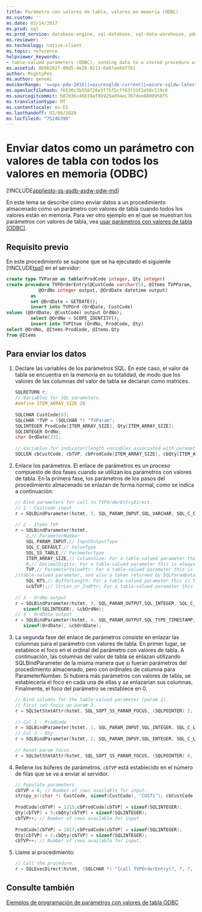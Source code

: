 ```yaml
---
title: Parámetro con valores de tabla, valores en memoria (ODBC)
ms.custom: ''
ms.date: 03/14/2017
ms.prod: sql
ms.prod_service: database-engine, sql-database, sql-data-warehouse, pdw
ms.reviewer: ''
ms.technology: native-client
ms.topic: reference
helpviewer_keywords:
- table-valued parameters (ODBC), sending data to a stored procedure with all values in memory
ms.assetid: 8b96282f-00d5-4e28-8111-0a87ae6d7781
author: MightyPen
ms.author: genemi
monikerRange: '>=aps-pdw-2016||=azuresqldb-current||=azure-sqldw-latest||>=sql-server-2016||=sqlallproducts-allversions||>=sql-server-linux-2017||=azuresqldb-mi-current'
ms.openlocfilehash: f6530c3b558f26e3f75f5cff63f33f2e58c119c6
ms.sourcegitcommit: b87d36c46b39af8b929ad94ec707dee8800950f5
ms.translationtype: MT
ms.contentlocale: es-ES
ms.lasthandoff: 02/08/2020
ms.locfileid: "75246390"
---
```

# <a name="sending-data-as-a-table-valued-parameter-with-all-values-in-memory-odbc"></a>Enviar datos como un parámetro con valores de tabla con todos los valores en memoria (ODBC)
[!INCLUDE[appliesto-ss-asdb-asdw-pdw-md](../../includes/appliesto-ss-asdb-asdw-pdw-md.md)]

  En este tema se describe cómo enviar datos a un procedimiento almacenado como un parámetro con valores de tabla cuando todos los valores están en memoria. Para ver otro ejemplo en el que se muestran los parámetros con valores de tabla, vea [usar parámetros con valores de tabla &#40;ODBC&#41;](../../relational-databases/native-client-odbc-how-to/use-table-valued-parameters-odbc.md).  
  
## <a name="prerequisite"></a>Requisito previo  
 En este procedimiento se supone que se ha ejecutado el siguiente [!INCLUDE[tsql](../../includes/tsql-md.md)] en el servidor:  
  
```sql
create type TVParam as table(ProdCode integer, Qty integer)  
create procedure TVPOrderEntry(@CustCode varchar(5), @Items TVPParam,   
            @OrdNo integer output, @OrdDate datetime output)  
         as   
         set @OrdDate = GETDATE();  
         insert into TVPOrd (OrdDate, CustCode)   
values (@OrdDate, @CustCode) output OrdNo);   
         select @OrdNo = SCOPE_IDENTITY();   
         insert into TVPItem (OrdNo, ProdCode, Qty)  
select @OrdNo, @Items.ProdCode, @Items.Qty   
from @Items  
```  
  
## <a name="to-send-the-data"></a>Para enviar los datos  
  
1.  Declare las variables de los parámetros SQL. En este caso, el valor de tabla se encuentra en la memoria en su totalidad, de modo que los valores de las columnas del valor de tabla se declaran como matrices.  
  
    ```cpp
    SQLRETURN r;  
    // Variables for SQL parameters.  
    #define ITEM_ARRAY_SIZE 20  
  
    SQLCHAR CustCode[6];  
    SQLCHAR *TVP = (SQLCHAR *) "TVParam";  
    SQLINTEGER ProdCode[ITEM_ARRAY_SIZE], Qty[ITEM_ARRAY_SIZE];  
    SQLINTEGER OrdNo;  
    char OrdDate[23];  
  
    // Variables for indicator/length variables associated with parameters.  
    SQLLEN cbCustCode, cbTVP, cbProdCode[ITEM_ARRAY_SIZE], cbQty[ITEM_ARRAY_SIZE], cbOrdNo, cbOrdDate;  
    ```  
  
2.  Enlace los parámetros. El enlace de parámetros es un proceso compuesto de dos fases cuando se utilizan los parámetros con valores de tabla. En la primera fase, los parámetros de los pasos del procedimiento almacenado se enlazan de forma normal, como se indica a continuación:  
  
    ```cpp
    // Bind parameters for call to TVPOrderEntryDirect.  
    // 1 - Custcode input  
    r = SQLBindParameter(hstmt, 1, SQL_PARAM_INPUT,SQL_VARCHAR, SQL_C_CHAR, 5, 0, CustCode, sizeof(CustCode), &cbCustCode);  
  
    // 2 - Items TVP  
    r = SQLBindParameter(hstmt,   
        2,// ParameterNumber  
        SQL_PARAM_INPUT,// InputOutputType  
        SQL_C_DEFAULT,// ValueType   
        SQL_SS_TABLE,// Parametertype  
        ITEM_ARRAY_SIZE,// ColumnSize: For a table-valued parameter this is the row array size.  
        0,// DecimalDigits: For a table-valued parameter this is always 0.   
        TVP,// ParameterValuePtr: For a table-valued parameter this is the type name of the   
    //table-valued parameter, and also a token returned by SQLParamData.  
        SQL_NTS,// BufferLength: For a table-valued parameter this is the length of the type name or SQL_NTS.  
        &cbTVP);// StrLen_or_IndPtr: For a table-valued parameter this is the number of rows actually used.  
  
    // 3 - OrdNo output  
    r = SQLBindParameter(hstmt, 3, SQL_PARAM_OUTPUT,SQL_INTEGER, SQL_C_LONG, 0, 0, &OrdNo,  
       sizeof(SQLINTEGER), &cbOrdNo);  
    // 4 - OrdDate output  
    r = SQLBindParameter(hstmt, 4, SQL_PARAM_OUTPUT,SQL_TYPE_TIMESTAMP, SQL_C_CHAR, 23, 3, &OrdDate,   
       sizeof(OrdDate), &cbOrdDate);  
    ```  
  
3.  La segunda fase del enlace de parámetros consiste en enlazar las columnas para el parámetro con valores de tabla. En primer lugar, se establece el foco en el ordinal del parámetro con valores de tabla. A continuación, las columnas del valor de tabla se enlazan utilizando SQLBindParameter de la misma manera que si fueran parámetros del procedimiento almacenado, pero con ordinales de columna para ParameterNumber. Si hubiera más parámetros con valores de tabla, se establecería el foco en cada una de ellas y se enlazarían sus columnas. Finalmente, el foco del parámetro se restablece en 0.  
  
    ```cpp
    // Bind columns for the table-valued parameter (param 2).  
    // First set focus on param 2.  
    r = SQLSetStmtAttr(hstmt, SQL_SOPT_SS_PARAM_FOCUS, (SQLPOINTER) 2, SQL_IS_INTEGER);  
  
    // Col 1 - ProdCode  
    r = SQLBindParameter(hstmt, 1, SQL_PARAM_INPUT,SQL_INTEGER, SQL_C_LONG, 0, 0, ProdCode, sizeof(SQLINTEGER), cbProdCode);  
    // Col 2 - Qty  
    r = SQLBindParameter(hstmt, 2, SQL_PARAM_INPUT,SQL_INTEGER, SQL_C_LONG, 0, 0, Qty, sizeof(SQLINTEGER), cbQty);  
  
    // Reset param focus.  
    r = SQLSetStmtAttr(hstmt, SQL_SOPT_SS_PARAM_FOCUS, (SQLPOINTER) 0, SQL_IS_INTEGER);  
    ```  
  
4.  Rellene los búferes de parámetros. 
  `cbTVP` está establecido en el número de filas que se va a enviar al servidor.  
  
    ```cpp
    // Populate parameters.  
    cbTVP = 0; // Number of rows available for input.  
    strcpy_s((char *) CustCode, sizeof(CustCode), "CUST1"); cbCustCode = SQL_NTS;  
  
    ProdCode[cbTVP] = 1215;cbProdCode[cbTVP] = sizeof(SQLINTEGER);   
    Qty[cbTVP] = 5;cbQty[cbTVP] = sizeof(SQLINTEGER);   
    cbTVP++; // Number of rows available for input  
  
    ProdCode[cbTVP] = 1017;cbProdCode[cbTVP] = sizeof(SQLINTEGER);   
    Qty[cbTVP] = 2;cbQty[cbTVP] = sizeof(SQLINTEGER);   
    cbTVP++; // Number of rows available for input.  
    ```  
  
5.  Llame al procedimiento:  

    ```cpp
    // Call the procedure.  
    r = SQLExecDirect(hstmt, (SQLCHAR *) "{call TVPOrderEntry(?, ?, ?, ?)}",SQL_NTS);  
    ```  
  
## <a name="see-also"></a>Consulte también  
 [Ejemplos de programación de parámetros con valores de tabla ODBC](https://msdn.microsoft.com/library/3f52b7a7-f2bd-4455-b79e-d015fb397726)  
  
  
